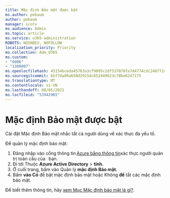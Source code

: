 ```yaml
---
title: Mặc định Bảo mật được bật
ms.author: pebaum
author: pebaum
manager: scotv
ms.audience: Admin
ms.topic: article
ms.service: o365-administration
ROBOTS: NOINDEX, NOFOLLOW
localization_priority: Priority
ms.collection: Adm_O365
ms.custom:
- "6006"
- "1300007"
ms.openlocfilehash: 45154bceda45763a3cf9095c2df537070fa7d4774cdc248f72dc015d572da93b
ms.sourcegitcommit: b5f7da89a650d2915dc652449623c78be6247175
ms.translationtype: MT
ms.contentlocale: vi-VN
ms.lasthandoff: 08/05/2021
ms.locfileid: "53942965"
---
```

# <a name="security-defaults-is-enabled"></a>Mặc định Bảo mật được bật

Cài đặt Mặc định Bảo mật nhắc tất cả người dùng về xác thực đa yếu tố.

Để quản lý mặc định bảo mật:

1. Đăng nhập vào cổng thông tin [Azure bằng thông tin](https://ms.portal.azure.com/)xác thực người quản trị toàn cầu của   bạn.
2. Đi tới Thuộc **Azure Active Directory**  >  **tính.**
3. Ở cuối trang, bấm vào Quản lý **mặc định Bảo mật.**
4. Bấm **vào Có** để bật mặc định bảo mật hoặc Không **để** tắt các mặc định bảo mật.

Để biết thêm thông tin, hãy [xem Mục Mặc định bảo mật là gì?](https://docs.microsoft.com/azure/active-directory/fundamentals/concept-fundamentals-security-defaults).